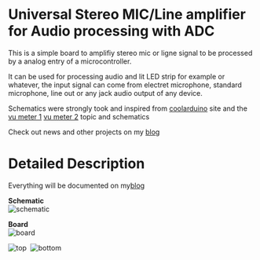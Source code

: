 Universal Stereo MIC/Line amplifier for Audio processing with ADC
================================================================

This is a simple board to amplifiy stereo mic or ligne signal to be processed
by a analog entry of a microcontroller.

It can be used for processing audio and lit LED strip for example or whatever,
the input signal can come from electret microphone, standard microphone,
line out or any jack audio output of any device.

Schematics were strongly took and inspired from [coolarduino][1] site 
and the [vu meter 1][2] [vu meter 2][3] topic and schematics

Check out news and other projects on my [blog][4]

Detailed Description
====================

Everything will be documented on my[blog][4]

**Schematic**  
![schematic](https://raw.github.com/hallard/MicAmplifier/master/MicAmplifier-sch.png)

**Board**  
![board]( https://raw.github.com/hallard/MicAmplifier/master/MicAmplifier-brd.png )

![top](https://raw.github.com/hallard/MicAmplifier/master/MicAmplifier-top.png)&nbsp;&nbsp;![bottom](https://raw.github.com/hallard/MicAmplifier/master/MicAmplifier-bottom.png)

[1]: http://coolarduino.wordpress.com/
[2]: http://coolarduino.wordpress.com/2012/06/28/stereo-audio-vu-meter-on-arduino/
[3]: http://coolarduino.wordpress.com/2012/07/01/audio-vu-meter-ac-micro-voltmeter-with-extra-wide-dynamic-range-72-db/
[4]: http://hallard.me


